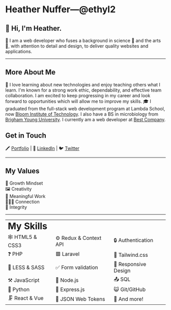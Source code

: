 # Heather Nuffer&#8212;@ethyl2

## 👋 Hi, I'm Heather.

👩 I am a web developer who fuses a background in science 🧪 and the arts 🎨, with attention to detail and design, to deliver quality websites and applications.

---

## More About Me

🧠 I love learning about new technologies and enjoy teaching others what I learn. I'm known for a strong work ethic, dependability, and effective team collaboration. I am excited to keep progressing in my career and look forward to opportunities which will allow me to improve my skills. 🎓 I graduated from the full-stack web development program at Lambda School, now [Bloom Institute of Technology](https://www.bloomtech.com/). I also have a BS in microbiology from [Brigham Young University](https://mmbio.byu.edu/). I currently am a web developer at [Best Company](https://bestcompany.com/).


## Get in Touch

🖍️ [Portfolio](https://www.heathernuffer.com/) | 🔗 [LinkedIn](https://www.linkedin.com/in/heather-nuffer/) | 🐦 [Twitter](https://twitter.com/ethyl22000)

---

## My Values

🌱 Growth Mindset  
🖼️ Creativity  
🔨 Meaningful Work  
🧑‍🤝‍🧑 Connection  
💎 Integrity

---

<table border="0">
 <tr>
    <td><b style="font-size:28px">My Skills </b></td>
 </tr>
 <tr>
    <td>🕸️ HTML5 & CSS3</td>
    <td>⚙️ Redux & Context API</td> 
    <td>🔒 Authentication</td>
    </tr>
   <tr>   
    <td>❓ PHP</td>
    <td>🟥 Laravel</td> 
    <td>🌊 Tailwind.css</td>
    </tr>
    <tr>   
    <td>🌺 LESS & SASS</td>
    <td>✅ Form validation</td> 
    <td>📱 Responsive Design</td>
    </tr>
    <tr>   
    <td>⚒️ JavaScript </td>
    <td>💠 Node.js</td>
    <td>📤 SQL</td> 
    </tr>
    <tr>   
    <td>🐍 Python</td>
    <td>💨 Express.js</td>
    <td>😺 Git/GitHub</td> 
    </tr>
    <tr>   
    <td>🗜️ React & Vue</td>
    <td>🔑 JSON Web Tokens</td>
    <td>🧺 And more!</td> 
    </tr> 
</table>
